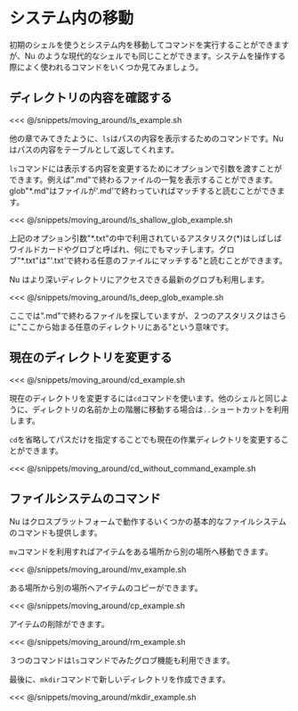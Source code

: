 # システム内の移動

初期のシェルを使うとシステム内を移動してコマンドを実行することができますが、Nu のような現代的なシェルでも同じことができます。システムを操作する際によく使われるコマンドをいくつか見てみましょう。

## ディレクトリの内容を確認する

<<< @/snippets/moving_around/ls_example.sh

他の章でみてきたように、`ls`はパスの内容を表示するためのコマンドです。Nu はパスの内容をテーブルとして返してくれます。

`ls`コマンドには表示する内容を変更するためにオプションで引数を渡すことができます。例えば".md"で終わるファイルの一覧を表示することができます。glob"\*.md"はファイルが'.md'で終わっていればマッチすると読むことができます。

<<< @/snippets/moving_around/ls_shallow_glob_example.sh

上記のオプション引数"\*.txt"の中で利用されているアスタリスク(\*)はしばしばワイルドカードやグロブと呼ばれ、何にでもマッチします。グロブ"\*.txt"は"'.txt'で終わる任意のファイルにマッチする"と読むことができます。

Nu はより深いディレクトリにアクセスできる最新のグロブも利用します。

<<< @/snippets/moving_around/ls_deep_glob_example.sh

ここでは".md"で終わるファイルを探していますが、２つのアスタリスクはさらに"ここから始まる任意のディレクトリにある"という意味です。

## 現在のディレクトリを変更する

<<< @/snippets/moving_around/cd_example.sh

現在のディレクトリを変更するには`cd`コマンドを使います。他のシェルと同じように、ディレクトリの名前か上の階層に移動する場合は`..`ショートカットを利用します。

`cd`を省略してパスだけを指定することでも現在の作業ディレクトリを変更することができます。

<<< @/snippets/moving_around/cd_without_command_example.sh

## ファイルシステムのコマンド

Nu はクロスプラットフォームで動作するいくつかの基本的なファイルシステムのコマンドも提供します。

`mv`コマンドを利用すればアイテムをある場所から別の場所へ移動できます。

<<< @/snippets/moving_around/mv_example.sh

ある場所から別の場所へアイテムのコピーができます。

<<< @/snippets/moving_around/cp_example.sh

アイテムの削除ができます。

<<< @/snippets/moving_around/rm_example.sh

３つのコマンドは`ls`コマンドでみたグロブ機能も利用できます。

最後に、`mkdir`コマンドで新しいディレクトリを作成できます。

<<< @/snippets/moving_around/mkdir_example.sh
